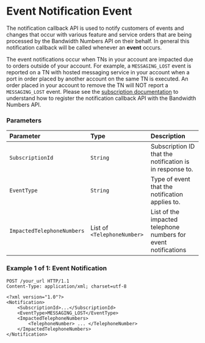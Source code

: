 


# Event Notification Event

The notification callback API is used to notify customers of events and changes that occur with various feature and service orders that are being processed by the Bandwidth Numbers API on their behalf. In general this notification callback will be called whenever an **event** occurs.

The event notifications occur when TNs in your account are impacted due to orders outside of your account. For example, a `MESSAGING_LOST` event is reported on a TN with hosted messaging service in your account when a port in order placed by another account on the same TN is executed. An order placed in your account to remove the TN will NOT report a `MESSAGING_LOST` event.  Please see the [subscription documentation](../../account/subscriptions/about.md) to understand how to register the notification callback API with the Bandwidth Numbers API.




### Parameters

| Parameter                  | Type                        | Description                                                    |
|:---------------------------|:----------------------------|:---------------------------------------------------------------|
| `SubscriptionId`           | `String`                    | Subscription ID that the notification is in response to.       |
| `EventType`                | `String`                    | Type of event that the notification applies to.                |
| `ImpactedTelephoneNumbers` | List of `<TelephoneNumber>` | List of the impacted telephone numbers for event notifications |


### Example 1 of 1: Event Notification

```http
POST /your_url HTTP/1.1
Content-Type: application/xml; charset=utf-8

<?xml version="1.0"?>
<Notification>
    <SubscriptionId>...</SubscriptionId>
    <EventType>MESSAGING_LOST</EventType>
    <ImpactedTelephoneNumbers>
        <TelephoneNumber> ... </TelephoneNumber>
    </ImpactedTelephoneNumbers>
</Notification>
```


